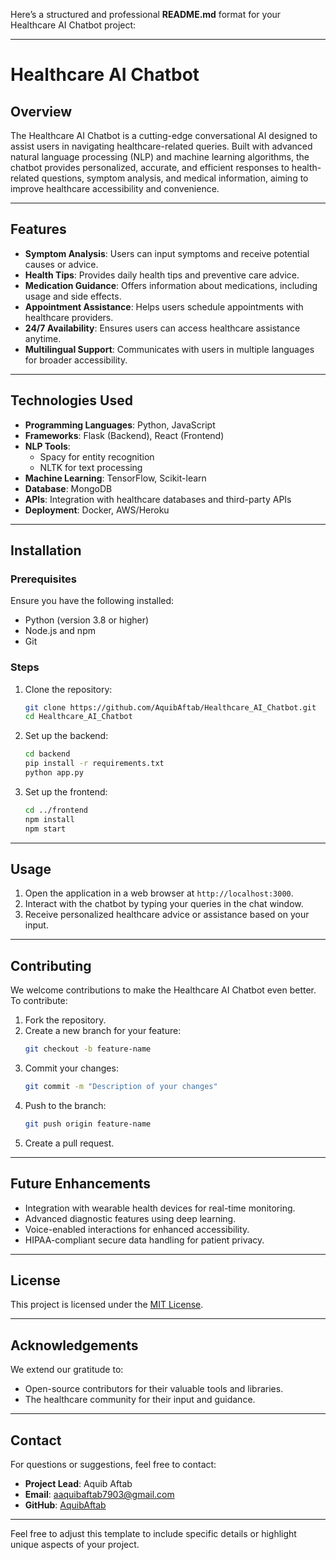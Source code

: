 Here’s a structured and professional **README.md** format for your Healthcare AI Chatbot project:

---

# **Healthcare AI Chatbot**

## **Overview**
The Healthcare AI Chatbot is a cutting-edge conversational AI designed to assist users in navigating healthcare-related queries. Built with advanced natural language processing (NLP) and machine learning algorithms, the chatbot provides personalized, accurate, and efficient responses to health-related questions, symptom analysis, and medical information, aiming to improve healthcare accessibility and convenience.

---

## **Features**
- **Symptom Analysis**: Users can input symptoms and receive potential causes or advice.
- **Health Tips**: Provides daily health tips and preventive care advice.
- **Medication Guidance**: Offers information about medications, including usage and side effects.
- **Appointment Assistance**: Helps users schedule appointments with healthcare providers.
- **24/7 Availability**: Ensures users can access healthcare assistance anytime.
- **Multilingual Support**: Communicates with users in multiple languages for broader accessibility.

---

## **Technologies Used**
- **Programming Languages**: Python, JavaScript
- **Frameworks**: Flask (Backend), React (Frontend)
- **NLP Tools**: 
  - Spacy for entity recognition
  - NLTK for text processing
- **Machine Learning**: TensorFlow, Scikit-learn
- **Database**: MongoDB
- **APIs**: Integration with healthcare databases and third-party APIs
- **Deployment**: Docker, AWS/Heroku

---

## **Installation**
### **Prerequisites**
Ensure you have the following installed:
- Python (version 3.8 or higher)
- Node.js and npm
- Git

### **Steps**
1. Clone the repository:
   ```bash
   git clone https://github.com/AquibAftab/Healthcare_AI_Chatbot.git
   cd Healthcare_AI_Chatbot
   ```
2. Set up the backend:
   ```bash
   cd backend
   pip install -r requirements.txt
   python app.py
   ```
3. Set up the frontend:
   ```bash
   cd ../frontend
   npm install
   npm start
   ```

---

## **Usage**
1. Open the application in a web browser at `http://localhost:3000`.
2. Interact with the chatbot by typing your queries in the chat window.
3. Receive personalized healthcare advice or assistance based on your input.

---

## **Contributing**
We welcome contributions to make the Healthcare AI Chatbot even better. To contribute:
1. Fork the repository.
2. Create a new branch for your feature:
   ```bash
   git checkout -b feature-name
   ```
3. Commit your changes:
   ```bash
   git commit -m "Description of your changes"
   ```
4. Push to the branch:
   ```bash
   git push origin feature-name
   ```
5. Create a pull request.

---

## **Future Enhancements**
- Integration with wearable health devices for real-time monitoring.
- Advanced diagnostic features using deep learning.
- Voice-enabled interactions for enhanced accessibility.
- HIPAA-compliant secure data handling for patient privacy.

---

## **License**
This project is licensed under the [MIT License](LICENSE).

---

## **Acknowledgements**
We extend our gratitude to:
- Open-source contributors for their valuable tools and libraries.
- The healthcare community for their input and guidance.

---

## **Contact**
For questions or suggestions, feel free to contact:
- **Project Lead**: Aquib Aftab
- **Email**: aaquibaftab7903@gmail.com
- **GitHub**: [AquibAftab](https://github.com/AquibAftab)

---

Feel free to adjust this template to include specific details or highlight unique aspects of your project.
